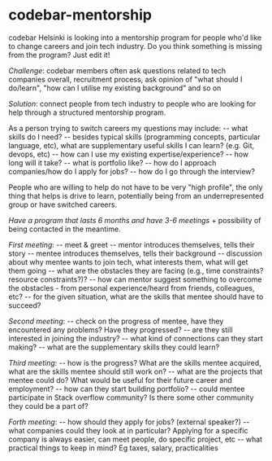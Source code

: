# codebar-mentorship
codebar Helsinki is looking into a mentorship program for people who'd like to change careers and join tech industry. Do you think something is missing from the program?  Just edit it!

*Challenge*: codebar members often ask questions related to tech companies overall, recruitment process, ask opinion of "what should I do/learn", "how can I utilise my existing background" and so on

*Solution*: connect people from tech industry to people who are looking for help through a structured mentorship program.

As a person trying to switch careers my questions may include:
-- what skills do I need? 
-- besides typical skills (programming concepts, particular language, etc), what are supplementary useful skills I can learn? (e.g. Git, devops, etc)
-- how can I use my existing expertise/experience?
-- how long will it take?
-- what is portfolio like?
-- how do I approach companies/how do I apply for jobs?
-- how do I go through the interview?
 
People who are willing to help do not have to be very "high profile", the only thing that helps is drive to learn, potentially being from an underrepresented group or have switched careers.

*Have a program that lasts 6 months and have 3-6 meetings* + possibility of being contacted in the meantime. 

*First meeting*:
-- meet & greet
-- mentor introduces themselves, tells their story
-- mentee introduces themselves, tells their background
-- discussion about why mentee wants to join tech, what interests them, what will get them going
-- what are the obstacles they are facing (e.g., time constraints? resource constraints?)?
-- how can mentor suggest something to overcome the obstacles - from personal experience/heard from friends, colleagues, etc?
-- for the given situation, what are the skills that mentee should have to succeed?

*Second meeting*:
-- check on the progress of mentee, have they encountered any problems? Have they progressed?
-- are they still interested in joining the industry?
-- what kind of connections can they start making?
-- what are the supplementary skills they could learn?

*Third meeting*:
-- how is the progress? What are the skills mentee acquired, what are the skills mentee should still work on?
-- what are the projects that mentee could do? What would be useful for their future career and employment?
-- how can they start building portfolio?
-- could mentee participate in Stack overflow community? Is there some other community they could be a part of?

*Forth meeting*:
-- how should they apply for jobs? (external speaker?)
-- what companies could they look at in particular? Applying for a specific company is always easier, can meet people, do specific project, etc
-- what practical things to keep in mind? Eg taxes, salary, practicalities
